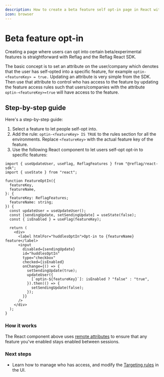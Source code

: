 ```yaml
---
description: How to create a beta feature self opt-in page in React with Reflag
icon: browser
---
```


# Beta feature opt-in

Creating a page where users can opt into certain beta/experimental features is straightforward with Reflag and the Reflag React SDK.

The basic concept is to set an attribute on the user/company which denotes that the user has self-opted into a specific feature, for example `optin-<featureKey> = true.` Updating an attribute is very simple from the SDK. Then use that attribute to control who has access to the feature by updating the feature access rules such that users/companies with the attribute `optin-<featureKey>=true` will have access to the feature.

## Step-by-step guide

Here's a step-by-step guide:

1. Select a feature to let people self-opt into.
2. Add the rule: `optin-<featureKey> IS TRUE` to the rules section for all the environments. Replace `<featureKey>` with the actual feature key of the feature.
3. Use the following React component to let users self-opt opt-in to specific features:

```tsx
import { useUpdateUser, useFlag, ReflagFeatures } from "@reflag/react-sdk";
import { useState } from "react";

function FeatureOptIn({
  featureKey,
  featureName,
}: {
  featureKey: ReflagFeatures;
  featureName: string;
}) {
  const updateUser = useUpdateUser();
  const [sendingUpdate, setSendingUpdate] = useState(false);
  const { isEnabled } = useFlag(featureKey);

  return (
    <div>
      <label htmlFor="huddlesOptIn">Opt-in to {featureName} feature</label>
      <input
        disabled={sendingUpdate}
        id="huddlesOptIn"
        type="checkbox"
        checked={isEnabled}
        onChange={() => {
          setSendingUpdate(true);
          updateUser({
            [`optin-${featureKey}`]: isEnabled ? "false" : "true",
          }).then(() => {
            setSendingUpdate(false);
          });
        }}
      />
    </div>
  );
}
```

### How it works

The React component above uses [remote attributes](https://reflag.com/changelog/introducing-remote-attributes) to ensure that any feature you've enabled stays enabled between sessions.

### Next steps

* Learn how to manage who has access, and modify the [Targeting rules](../product-handbook/feature-rollouts/feature-targeting-rules.md) in the UI.
